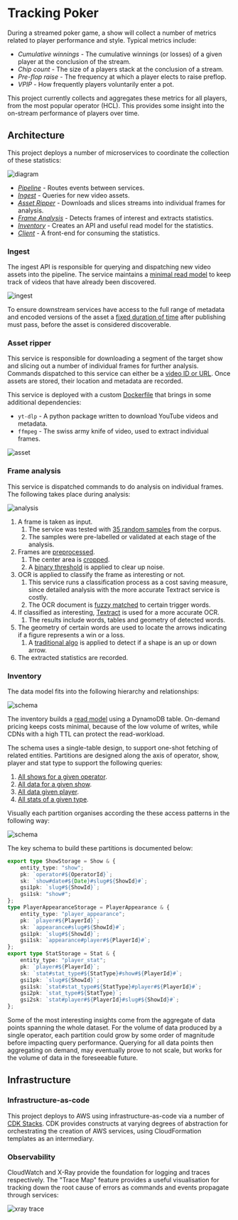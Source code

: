 # Tracking Poker

During a streamed poker game, a show will collect a number of metrics related to player performance and style. Typical
metrics include:

-   _Cumulative winnings_ - The cumulative winnings (or losses) of a given player at the conclusion of the stream.
-   _Chip count_ - The size of a players stack at the conclusion of a stream.
-   _Pre-flop raise_ - The frequency at which a player elects to raise preflop.
-   _VPIP_ - How frequently players voluntarily enter a pot.

This project currently collects and aggregates these metrics for all players, from the most popular operator (HCL). This
provides some insight into the on-stream performance of players over time.

## Architecture

This project deploys a number of microservices to coordinate the collection of these statistics:

![diagram](./docs/img/arch.png)

-   _[Pipeline](./pipeline/src/index.ts)_ - Routes events between services.
-   _[Ingest](./ingest/src/)_ - Queries for new video assets.
-   _[Asset Ripper](./asset-ripper/src/)_ - Downloads and slices streams into individual frames for analysis.
-   _[Frame Analysis](./frame-analysis/src)_ - Detects frames of interest and extracts statistics.
-   _[Inventory](./inventory/src)_ - Creates an API and useful read model for the statistics.
-   _[Client](./client/)_ - A front-end for consuming the statistics.

### Ingest

The ingest API is responsible for querying and dispatching new video assets into the pipeline. The service maintains
a [minimal read model](./ingest/src/projection/handler.ts) to keep track of videos that have already been discovered.

![ingest](./docs/img/ingest-buffer.png)

To ensure downstream services have access to the full range of metadata and encoded versions of the asset
a [fixed duration of time](./ingest/src/youtube/fetchRecentVideoIds.ts) after publishing must pass, before the asset is
considered discoverable.

### Asset ripper

This service is responsible for downloading a segment of the target show and slicing out a number of individual frames
for further analysis. Commands dispatched to this service can either be a [video ID or URL](./asset-ripper/src/api.ts).
Once assets are stored, their location and metadata are recorded.

This service is deployed with a custom [Dockerfile](./asset-ripper/Dockerfile) that brings in some additional
dependencies:

-   `yt-dlp` - A python package written to download YouTube videos and metadata.
-   `ffmpeg` - The swiss army knife of video, used to extract individual frames.

![asset](./docs/img/example-rip.png)

### Frame analysis

This service is dispatched commands to do analysis on individual frames. The following takes place during
analysis:

![analysis](./docs/img/analysis.png)

1. A frame is taken as input.
    1. The service was tested with [35 random samples](./frame-analysis/src/__fixtures__/frames/) from the corpus.
    2. The samples were pre-labelled or validated at each stage of the analysis.
2. Frames are [preprocessed](./frame-analysis/src/preprocess/).
    1. The center area
       is [cropped](./frame-analysis/src/preprocess/__image_snapshots__/crop-middle-test-ts-crop-middle-crop-middle-of-0-pty-2-kp-rc-cw-3-jpg-1-snap.png).
    2. A [binary threshold](./frame-analysis/src/preprocess/__image_snapshots__/threshold-test-ts-crop-middle-crop-middle-of-0-pty-2-kp-rc-cw-3-jpg-1-snap.png)
       is applied to clear up noise.
3. OCR is applied to classify the frame as interesting or not.
    1. This service runs a classification process as a cost saving measure, since detailed analysis with the more
       accurate Textract service is costly.
    2. The OCR document is [fuzzy matched](./frame-analysis/src/classify/triggerWordsFoundInDocument.ts) to certain
       trigger words.
4. If classified as interesting, [Textract](https://aws.amazon.com/textract/) is used for a more accurate OCR.
    1. The results include words, tables and geometry of detected words.
5. The geometry of certain words are used to locate the arrows indicating if a figure represents a win or a loss.
    1. A [traditional algo](./frame-analysis/src/stats/up-down/) is applied to detect if a shape is an up or down arrow.
6. The extracted statistics are recorded.

### Inventory

The data model fits into the following hierarchy and relationships:

![schema](./docs/img/schema.png)

The inventory builds a [read model](./inventory/src/projection/entity) using a DynamoDB table. On-demand pricing keeps
costs minimal, because of the low volume of writes, while CDNs with a high TTL can protect the read-workload.

The schema uses a single-table design, to support one-shot fetching of related entities. Partitions are designed along
the axis of operator, show, player and stat type to support the following queries:

1. [All shows for a given operator](./inventory/src/projection/queries/allShows.ts).
2. [All data for a given show](./inventory/src/projection/queries/allDataForShow.ts).
3. [All data given player](./inventory/src/projection/queries/allDataForPlayer.ts).
4. [All stats of a given type](./inventory/src/projection/queries/allStatsOfType.ts).

Visually each partition organises according the these access patterns in the following way:

![schema](./docs/img/partitions.png)

The key schema to build these partitions is documented below:

```typescript
export type ShowStorage = Show & {
    entity_type: "show";
    pk: `operator#${OperatorId}`;
    sk: `show#date#${Date}#slug#${ShowId}#`;
    gsi1pk: `slug#${ShowId}`;
    gsi1sk: "show#";
};
type PlayerAppearanceStorage = PlayerAppearance & {
    entity_type: "player_appearance";
    pk: `player#${PlayerId}`;
    sk: `appearance#slug#${ShowId}#`;
    gsi1pk: `slug#${ShowId}`;
    gsi1sk: `appearance#player#${PlayerId}#`;
};
export type StatStorage = Stat & {
    entity_type: "player_stat";
    pk: `player#${PlayerId}`;
    sk: `stat#stat_type#${StatType}#show#${PlayerId}#`;
    gsi1pk: `slug#${ShowId}`;
    gsi1sk: `stat#stat_type#${StatType}#player#${PlayerId}#`;
    gsi2pk: `stat_type#${StatType}`;
    gsi2sk: `stat#player#${PlayerId}#slug#${ShowId}#`;
};
```

Some of the most interesting insights come from the aggregate of data points spanning the whole dataset. For the
volume of data produced by a single operator, each partition could grow by some order of magnitude before impacting
query performance. Querying for all data points then aggregating on demand, may eventually prove to not scale, but works
for the volume of data in the foreseeable future.

## Infrastructure

### Infrastructure-as-code

This project deploys to AWS using infrastructure-as-code via a number of [CDK Stacks](./infra/lib/). CDK provides constructs at varying degrees of abstraction for orchestrating the creation of AWS services, using CloudFormation templates as an intermediary.

### Observability

CloudWatch and X-Ray provide the foundation for logging and traces respectively. The "Trace Map" feature provides
a useful visualisation for tracking down the root cause of errors as commands and events propagate through services:

![xray trace](./docs/img/xray.png)
